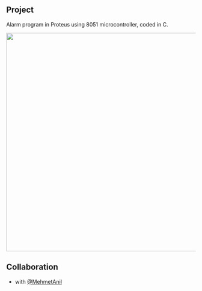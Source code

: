 ## Project

Alarm program in Proteus using 8051 microcontroller, coded in C. 

<p align="center">
       <img src="https://i.imgur.com/KWSVB0f.jpg" width="800" height="580" align = center>
</p>

## Collaboration

- with [@MehmetAnil](https://github.com/MehmetAnil) 
